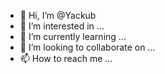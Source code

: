 - 👋 Hi, I’m @Yackub
- 👀 I’m interested in ...
- 🌱 I’m currently learning ...
- 💞️ I’m looking to collaborate on ...
- 📫 How to reach me ...

<!---
Yackub/Yackub is a ✨ special ✨ repository because its `README.md` (this file) appears on your GitHub profile.
You can click the Preview link to take a look at your changes.
--->
